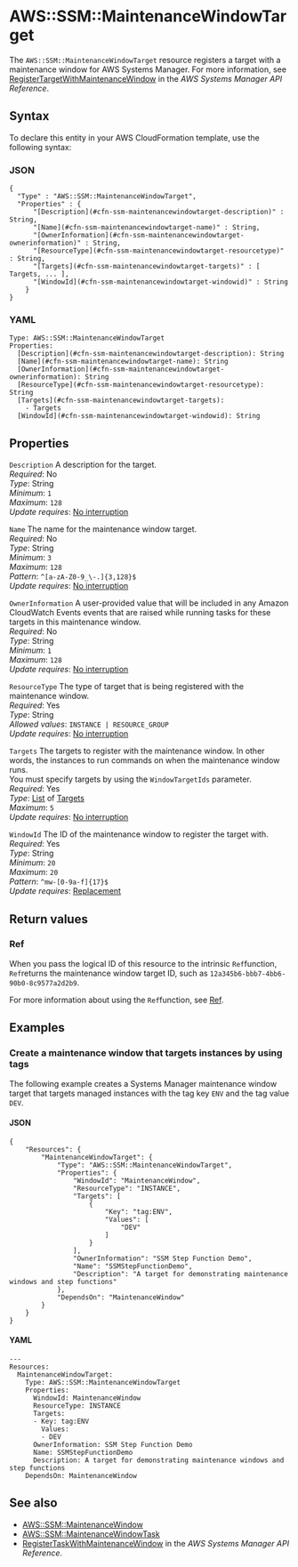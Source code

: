 # AWS::SSM::MaintenanceWindowTarget<a name="aws-resource-ssm-maintenancewindowtarget"></a>

The `AWS::SSM::MaintenanceWindowTarget` resource registers a target with a maintenance window for AWS Systems Manager\. For more information, see [ RegisterTargetWithMaintenanceWindow](https://docs.aws.amazon.com/systems-manager/latest/APIReference/API_RegisterTargetWithMaintenanceWindow.html) in the *AWS Systems Manager API Reference*\.

## Syntax<a name="aws-resource-ssm-maintenancewindowtarget-syntax"></a>

To declare this entity in your AWS CloudFormation template, use the following syntax:

### JSON<a name="aws-resource-ssm-maintenancewindowtarget-syntax.json"></a>

```
{
  "Type" : "AWS::SSM::MaintenanceWindowTarget",
  "Properties" : {
      "[Description](#cfn-ssm-maintenancewindowtarget-description)" : String,
      "[Name](#cfn-ssm-maintenancewindowtarget-name)" : String,
      "[OwnerInformation](#cfn-ssm-maintenancewindowtarget-ownerinformation)" : String,
      "[ResourceType](#cfn-ssm-maintenancewindowtarget-resourcetype)" : String,
      "[Targets](#cfn-ssm-maintenancewindowtarget-targets)" : [ Targets, ... ],
      "[WindowId](#cfn-ssm-maintenancewindowtarget-windowid)" : String
    }
}
```

### YAML<a name="aws-resource-ssm-maintenancewindowtarget-syntax.yaml"></a>

```
Type: AWS::SSM::MaintenanceWindowTarget
Properties: 
  [Description](#cfn-ssm-maintenancewindowtarget-description): String
  [Name](#cfn-ssm-maintenancewindowtarget-name): String
  [OwnerInformation](#cfn-ssm-maintenancewindowtarget-ownerinformation): String
  [ResourceType](#cfn-ssm-maintenancewindowtarget-resourcetype): String
  [Targets](#cfn-ssm-maintenancewindowtarget-targets): 
    - Targets
  [WindowId](#cfn-ssm-maintenancewindowtarget-windowid): String
```

## Properties<a name="aws-resource-ssm-maintenancewindowtarget-properties"></a>

`Description`  <a name="cfn-ssm-maintenancewindowtarget-description"></a>
A description for the target\.  
*Required*: No  
*Type*: String  
*Minimum*: `1`  
*Maximum*: `128`  
*Update requires*: [No interruption](https://docs.aws.amazon.com/AWSCloudFormation/latest/UserGuide/using-cfn-updating-stacks-update-behaviors.html#update-no-interrupt)

`Name`  <a name="cfn-ssm-maintenancewindowtarget-name"></a>
The name for the maintenance window target\.  
*Required*: No  
*Type*: String  
*Minimum*: `3`  
*Maximum*: `128`  
*Pattern*: `^[a-zA-Z0-9_\-.]{3,128}$`  
*Update requires*: [No interruption](https://docs.aws.amazon.com/AWSCloudFormation/latest/UserGuide/using-cfn-updating-stacks-update-behaviors.html#update-no-interrupt)

`OwnerInformation`  <a name="cfn-ssm-maintenancewindowtarget-ownerinformation"></a>
A user\-provided value that will be included in any Amazon CloudWatch Events events that are raised while running tasks for these targets in this maintenance window\.  
*Required*: No  
*Type*: String  
*Minimum*: `1`  
*Maximum*: `128`  
*Update requires*: [No interruption](https://docs.aws.amazon.com/AWSCloudFormation/latest/UserGuide/using-cfn-updating-stacks-update-behaviors.html#update-no-interrupt)

`ResourceType`  <a name="cfn-ssm-maintenancewindowtarget-resourcetype"></a>
The type of target that is being registered with the maintenance window\.  
*Required*: Yes  
*Type*: String  
*Allowed values*: `INSTANCE | RESOURCE_GROUP`  
*Update requires*: [No interruption](https://docs.aws.amazon.com/AWSCloudFormation/latest/UserGuide/using-cfn-updating-stacks-update-behaviors.html#update-no-interrupt)

`Targets`  <a name="cfn-ssm-maintenancewindowtarget-targets"></a>
The targets to register with the maintenance window\. In other words, the instances to run commands on when the maintenance window runs\.  
You must specify targets by using the `WindowTargetIds` parameter\.  
*Required*: Yes  
*Type*: [List](aws-properties-ssm-maintenancewindowtarget-targets.md) of [Targets](aws-properties-ssm-maintenancewindowtarget-targets.md)  
*Maximum*: `5`  
*Update requires*: [No interruption](https://docs.aws.amazon.com/AWSCloudFormation/latest/UserGuide/using-cfn-updating-stacks-update-behaviors.html#update-no-interrupt)

`WindowId`  <a name="cfn-ssm-maintenancewindowtarget-windowid"></a>
The ID of the maintenance window to register the target with\.  
*Required*: Yes  
*Type*: String  
*Minimum*: `20`  
*Maximum*: `20`  
*Pattern*: `^mw-[0-9a-f]{17}$`  
*Update requires*: [Replacement](https://docs.aws.amazon.com/AWSCloudFormation/latest/UserGuide/using-cfn-updating-stacks-update-behaviors.html#update-replacement)

## Return values<a name="aws-resource-ssm-maintenancewindowtarget-return-values"></a>

### Ref<a name="aws-resource-ssm-maintenancewindowtarget-return-values-ref"></a>

 When you pass the logical ID of this resource to the intrinsic `Ref`function, `Ref`returns the maintenance window target ID, such as `12a345b6-bbb7-4bb6-90b0-8c9577a2d2b9`\.

For more information about using the `Ref`function, see [Ref](https://docs.aws.amazon.com/AWSCloudFormation/latest/UserGuide/intrinsic-function-reference-ref.html)\.

## Examples<a name="aws-resource-ssm-maintenancewindowtarget--examples"></a>

### Create a maintenance window that targets instances by using tags<a name="aws-resource-ssm-maintenancewindowtarget--examples--Create_a_maintenance_window_that_targets_instances_by_using_tags"></a>

The following example creates a Systems Manager maintenance window target that targets managed instances with the tag key `ENV` and the tag value `DEV`\.

#### JSON<a name="aws-resource-ssm-maintenancewindowtarget--examples--Create_a_maintenance_window_that_targets_instances_by_using_tags--json"></a>

```
{
    "Resources": {
        "MaintenanceWindowTarget": {
            "Type": "AWS::SSM::MaintenanceWindowTarget",
            "Properties": {
                "WindowId": "MaintenanceWindow",
                "ResourceType": "INSTANCE",
                "Targets": [
                    {
                        "Key": "tag:ENV",
                        "Values": [
                            "DEV"
                        ]
                    }
                ],
                "OwnerInformation": "SSM Step Function Demo",
                "Name": "SSMStepFunctionDemo",
                "Description": "A target for demonstrating maintenance windows and step functions"
            },
            "DependsOn": "MaintenanceWindow"
        }
    }
}
```

#### YAML<a name="aws-resource-ssm-maintenancewindowtarget--examples--Create_a_maintenance_window_that_targets_instances_by_using_tags--yaml"></a>

```
---
Resources:
  MaintenanceWindowTarget:
    Type: AWS::SSM::MaintenanceWindowTarget
    Properties:
      WindowId: MaintenanceWindow
      ResourceType: INSTANCE
      Targets:
      - Key: tag:ENV
        Values:
        - DEV
      OwnerInformation: SSM Step Function Demo
      Name: SSMStepFunctionDemo
      Description: A target for demonstrating maintenance windows and step functions
    DependsOn: MaintenanceWindow
```

## See also<a name="aws-resource-ssm-maintenancewindowtarget--seealso"></a>
+  [AWS::SSM::MaintenanceWindow](https://docs.aws.amazon.com/AWSCloudFormation/latest/UserGuide/aws-resource-ssm-maintenancewindow.html) 
+  [AWS::SSM::MaintenanceWindowTask](https://docs.aws.amazon.com/AWSCloudFormation/latest/UserGuide/aws-resource-ssm-maintenancewindowtask.html) 
+  [RegisterTaskWithMaintenanceWindow](https://docs.aws.amazon.com/systems-manager/latest/APIReference/API_RegisterTaskWithMaintenanceWindow.html) in the *AWS Systems Manager API Reference*\.